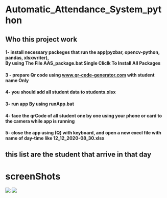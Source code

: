 # Automatic_Attendance_System_python

## Who this project work

#### 1- install necessary packeges that run the app(pyzbar, opencv-python, pandas, xlsxwriter), <br> By using The File AAS_package.bat Single Cliclk To Install All Packages <br>


#### 3 - prepare Qr code using www.qr-code-generator.com with student name Only

#### 4- you should add all student data to students.xlsx

#### 3- run app By using runApp.bat

#### 4- face the qrCode of all student one by one using your phone or card to the camera while app is running

#### 5- close the app using (Q) with keyboard, and open a new execl file with name of day-time like 12_12_2020-08_30.xlsx

## this list are the student that arrive in that day

# screenShots

<img src="https://github.com/tahaTWM/Automatic_Attendance_System_python/blob/master/screenShots/code.png?raw=true">

<img src="https://github.com/tahaTWM/Automatic_Attendance_System_python/blob/master/screenShots/qrcodeReading.jpg?raw=true">
